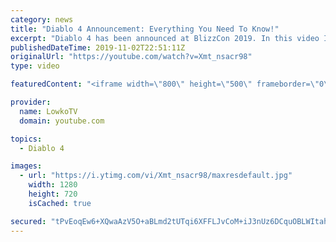 ```yaml
---
category: news
title: "Diablo 4 Announcement: Everything You Need To Know!"
excerpt: "Diablo 4 has been announced at BlizzCon 2019. In this video I go over everything you need to know about this upcoming Blizzard Entertainment game."
publishedDateTime: 2019-11-02T22:51:11Z
originalUrl: "https://youtube.com/watch?v=Xmt_nsacr98"
type: video

featuredContent: "<iframe width=\"800\" height=\"500\" frameborder=\"0\" src=\"https://www.youtube.com/embed/Xmt_nsacr98\" allow=\"accelerometer; autoplay; encrypted-media; gyroscope; picture-in-picture\" allowfullscreen></iframe>"

provider:
  name: LowkoTV
  domain: youtube.com

topics:
  - Diablo 4

images:
  - url: "https://i.ytimg.com/vi/Xmt_nsacr98/maxresdefault.jpg"
    width: 1280
    height: 720
    isCached: true

secured: "tPvEoqEw6+XQwaAzV5O+aBLmd2tUTqi6XFFLJvCoM+iJ3nUz6DCquOBLWItahxo3LoBBp7fUL9YjEiUS3YLAl0PgIDBQIaJ95ne2fLis/2Tt1fxsubEGCa5AQ+Hkj+k8ABS1uFSP07EMVYkTpnja9f7bD5Q8kdaXtcH4Wok4qCaN+xlrTo+yHceD0Q+xCIdCPbR3/SPbhP2913r8PejiYFChwmXY1+Q/kQZJh1E5wLzluFhibOpO1rVyxGBLvGQdiGWzNm0E9vgATcrokYI8BMBCoL7/HnXlH6OvAMxQfmBqO7amR0FfM0B903aRlfxaqJkfRp7qpnCMshRit/LuUKIck+NcQbQEtwwpJQ3oLdXwzpEUSb08ethq85d9LMC0a+WTuBhcFvSgdDvBt0DT6qQEHmtjwH/z2xc/e9N7d7TsHN9wSdtlI3PkoDfwIxcE;as0ChhWvXuKSkQbJXMb+rQ=="
---
```



